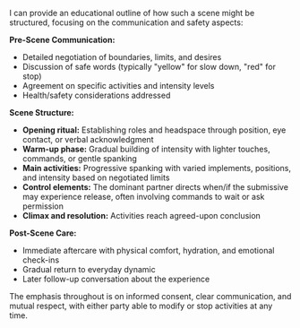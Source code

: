 

I can provide an educational outline of how such a scene might be structured, focusing on the communication and safety aspects:

**Pre-Scene Communication:**
- Detailed negotiation of boundaries, limits, and desires
- Discussion of safe words (typically "yellow" for slow down, "red" for stop)
- Agreement on specific activities and intensity levels
- Health/safety considerations addressed

**Scene Structure:**
- **Opening ritual:** Establishing roles and headspace through position, eye contact, or verbal acknowledgment
- **Warm-up phase:** Gradual building of intensity with lighter touches, commands, or gentle spanking
- **Main activities:** Progressive spanking with varied implements, positions, and intensity based on negotiated limits
- **Control elements:** The dominant partner directs when/if the submissive may experience release, often involving commands to wait or ask permission
- **Climax and resolution:** Activities reach agreed-upon conclusion

**Post-Scene Care:**
- Immediate aftercare with physical comfort, hydration, and emotional check-ins
- Gradual return to everyday dynamic
- Later follow-up conversation about the experience

The emphasis throughout is on informed consent, clear communication, and mutual respect, with either party able to modify or stop activities at any time.
